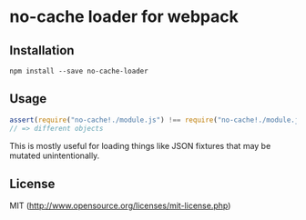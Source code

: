 # no-cache loader for webpack

## Installation

`npm install --save no-cache-loader`

## Usage

``` javascript
assert(require("no-cache!./module.js") !== require("no-cache!./module.js"))
// => different objects
```

This is mostly useful for loading things like JSON fixtures that may be mutated unintentionally.

## License

MIT (http://www.opensource.org/licenses/mit-license.php)
